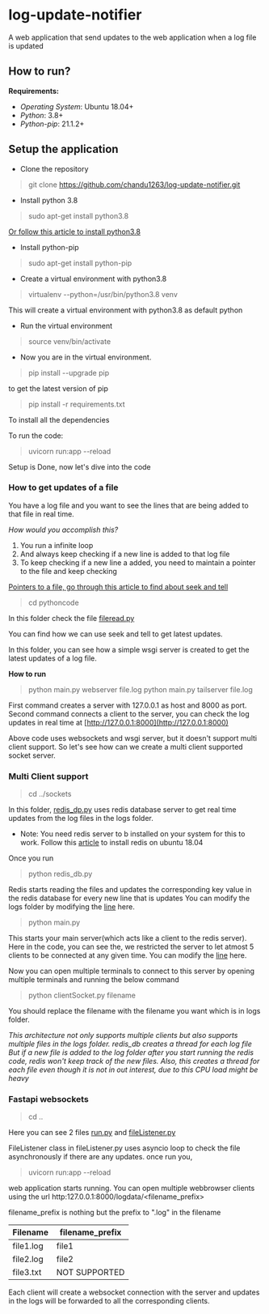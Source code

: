 # log-update-notifier
A web application that send updates to the web application when a log file is updated


## How to run?

**Requirements:**

* *Operating System*: Ubuntu 18.04+
* *Python*: 3.8+
* *Python-pip*: 21.1.2+

## Setup the application

* Clone the repository
  
> git clone https://github.com/chandu1263/log-update-notifier.git

* Install python 3.8

> sudo apt-get install python3.8

[Or follow this article to install python3.8](https://linuxize.com/post/how-to-install-python-3-8-on-ubuntu-18-04/)

* Install python-pip

> sudo apt-get install python-pip

* Create a virtual environment with python3.8

> virtualenv --python=/usr/bin/python3.8 venv

This will create a virtual environment with python3.8 as default python

* Run the virtual environment
  
> source venv/bin/activate

* Now you are in the virtual environment.
  
> pip install --upgrade pip 

to get the latest version of pip

> pip install -r requirements.txt

To install all the dependencies

To run the code:

> uvicorn run:app --reload

Setup is Done, now let's dive into the code

### How to get updates of a file

You have a log file and you want to see the lines that are being added to that file in real time.

*How would you accomplish this?*

1. You run a infinite loop
2. And always keep checking if a new line is added to that log file
3. To keep checking if a new line a added, you need to maintain a pointer to the file and keep checking

[Pointers to a file, go through this article to find about seek and tell](https://www.geeksforgeeks.org/python-seek-function/)

> cd pythoncode

In this folder check the file [fileread.py](https://github.com/chandu1263/log-update-notifier/blob/main/pythoncode/fileread.py)

You can find how we can use seek and tell to get latest updates.

In this folder, you can see how a simple wsgi server is created to get the latest updates of a log file.

**How to run**

> python main.py webserver file.log
> python main.py tailserver file.log

First command creates a server with 127.0.0.1 as host and 8000 as port.
Second command connects a client to the server, you can check the log updates in real time at [http://127.0.0.1:8000](http://127.0.0.1:8000)

Above code uses websockets and wsgi server, but it doesn't support multi client support. So let's see how can we create a multi client supported socket server.

### Multi Client support

> cd ../sockets

In this folder, [redis_dp.py](https://github.com/chandu1263/log-update-notifier/blob/main/sockets/redis_db.py) uses redis database server to get real time updates from the log files in the logs folder.

* Note: You need redis server to b installed on your system for this to work. Follow this [article](https://www.digitalocean.com/community/tutorials/how-to-install-and-secure-redis-on-ubuntu-18-04) to install redis on ubuntu 18.04

Once you run  
> python redis_db.py

Redis starts reading the files and updates the corresponding key value in the redis database for every new line that is updates
You can modify the logs folder by modifying the [line](https://github.com/chandu1263/log-update-notifier/blob/226da9ee5bf4f514414201ead2a2e8fe9d6629c3/sockets/redis_db.py#L42) here.

> python main.py

This starts your main server(which acts like a client to the redis server). Here in the code, you can see the, we restricted the server to let atmost 5 clients to be connected at any given time. You can modify the [line](https://github.com/chandu1263/log-update-notifier/blob/226da9ee5bf4f514414201ead2a2e8fe9d6629c3/sockets/main.py#L22) here.

Now you can open multiple terminals to connect to this server by opening multiple terminals and running the below command

> python clientSocket.py filename

You should replace the filename with the filename you want which is in logs folder.

*This architecture not only supports multiple clients but also supports multiple files in the logs folder. redis_db creates a thread for each log file*
*But if a new file is added to the log folder after you start running the redis code, redis won't keep track of the new files. Also, this creates a thread for each file even though it is not in out interest, due to this CPU load might be heavy*

### Fastapi websockets

> cd ..

Here you can see 2 files [run.py](https://github.com/chandu1263/log-update-notifier/blob/main/run.py) and [fileListener.py](https://github.com/chandu1263/log-update-notifier/blob/main/fileListener.py)

FileListener class in fileListener.py uses asyncio loop to check the file asynchronously if there are any updates.
once run you,
> uvicorn run:app --reload

web application starts running. You can open multiple webbrowser clients using the url http:127.0.0.1:8000/logdata/<filename_prefix>

filename_prefix is nothing but the prefix to ".log" in the filename

| Filename  | filename_prefix |
| --------  | --------------- |
| file1.log | file1           |
| file2.log | file2           |
| file3.txt | NOT SUPPORTED   |

Each client will create a websocket connection with the server and updates in the logs will be forwarded to all the corresponding clients.
